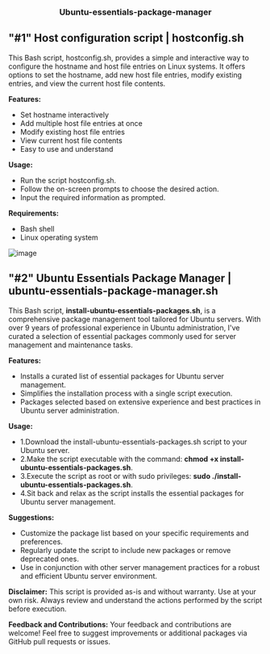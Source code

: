 
  <h3 align="center">Ubuntu-essentials-package-manager</h3>


<!-- Host configuration script -->
## "#1" Host configuration script | hostconfig.sh
This Bash script, hostconfig.sh, provides a simple and interactive way to configure the hostname and host file entries on Linux systems. It offers options to set the hostname, add new host file entries, modify existing entries, and view the current host file contents.

**Features:**
* Set hostname interactively
* Add multiple host file entries at once
* Modify existing host file entries
* View current host file contents
* Easy to use and understand

**Usage:**
* Run the script hostconfig.sh.
* Follow the on-screen prompts to choose the desired action.
* Input the required information as prompted.

**Requirements:**
* Bash shell
* Linux operating system

![image](https://github.com/saifulislam88/install_ubuntu_basic_packages/assets/68442870/18409fa6-d8f4-4015-b3d4-c986e4ae7e98)



<!-- Ubuntu Essentials Package Manager -->
## "#2" Ubuntu Essentials Package Manager | ubuntu-essentials-package-manager.sh

This Bash script, **install-ubuntu-essentials-packages.sh**, is a comprehensive package management tool tailored for Ubuntu servers. With over 9 years of professional experience in Ubuntu administration, I've curated a selection of essential packages commonly used for server management and maintenance tasks.


**Features:**
* Installs a curated list of essential packages for Ubuntu server management.
* Simplifies the installation process with a single script execution.
* Packages selected based on extensive experience and best practices in Ubuntu server administration.


**Usage:**
* 1.Download the install-ubuntu-essentials-packages.sh script to your Ubuntu server.
* 2.Make the script executable with the command: **chmod +x install-ubuntu-essentials-packages.sh**.
* 3.Execute the script as root or with sudo privileges: **sudo ./install-ubuntu-essentials-packages.sh**.
* 4.Sit back and relax as the script installs the essential packages for Ubuntu server management.



**Suggestions:**
* Customize the package list based on your specific requirements and preferences.
* Regularly update the script to include new packages or remove deprecated ones.
* Use in conjunction with other server management practices for a robust and efficient Ubuntu server environment.

**Disclaimer:**
This script is provided as-is and without warranty. Use at your own risk. Always review and understand the actions performed by the script before execution.

**Feedback and Contributions:**
Your feedback and contributions are welcome! Feel free to suggest improvements or additional packages via GitHub pull requests or issues.


